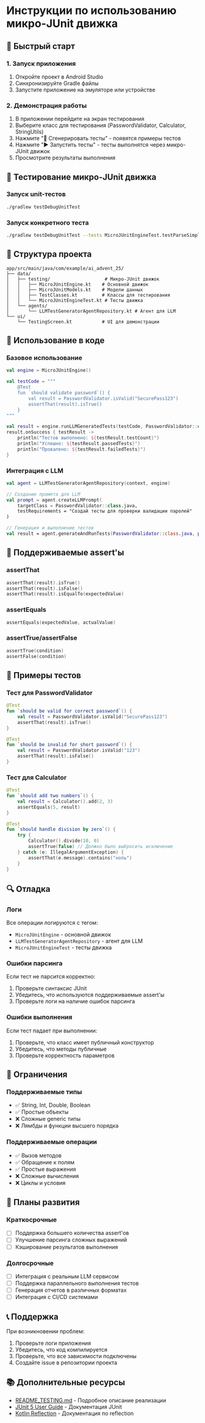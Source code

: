 # Инструкции по использованию микро-JUnit движка

## 🚀 Быстрый старт

### 1. Запуск приложения
1. Откройте проект в Android Studio
2. Синхронизируйте Gradle файлы
3. Запустите приложение на эмуляторе или устройстве

### 2. Демонстрация работы
1. В приложении перейдите на экран тестирования
2. Выберите класс для тестирования (PasswordValidator, Calculator, StringUtils)
3. Нажмите "📝 Сгенерировать тесты" - появятся примеры тестов
4. Нажмите "▶️ Запустить тесты" - тесты выполнятся через микро-JUnit движок
5. Просмотрите результаты выполнения

## 🧪 Тестирование микро-JUnit движка

### Запуск unit-тестов
```bash
./gradlew testDebugUnitTest
```

### Запуск конкретного теста
```bash
./gradlew testDebugUnitTest --tests MicroJUnitEngineTest.testParseSimpleJUnitCode
```

## 📁 Структура проекта

```
app/src/main/java/com/example/ai_advent_25/
├── data/
│   ├── testing/                    # Микро-JUnit движок
│   │   ├── MicroJUnitEngine.kt    # Основной движок
│   │   ├── MicroJUnitModels.kt    # Модели данных
│   │   ├── TestClasses.kt         # Классы для тестирования
│   │   └── MicroJUnitEngineTest.kt # Тесты движка
│   └── agents/
│       └── LLMTestGeneratorAgentRepository.kt # Агент для LLM
└── ui/
    └── TestingScreen.kt           # UI для демонстрации
```

## 🔧 Использование в коде

### Базовое использование

```kotlin
val engine = MicroJUnitEngine()

val testCode = """
    @Test
    fun `should validate password`() {
        val result = PasswordValidator.isValid("SecurePass123")
        assertThat(result).isTrue()
    }
"""

val result = engine.runLLMGeneratedTests(testCode, PasswordValidator::class.java)
result.onSuccess { testResult ->
    println("Тестов выполнено: ${testResult.testCount}")
    println("Успешно: ${testResult.passedTests}")
    println("Провалено: ${testResult.failedTests}")
}
```

### Интеграция с LLM

```kotlin
val agent = LLMTestGeneratorAgentRepository(context, engine)

// Создание промпта для LLM
val prompt = agent.createLLMPrompt(
    targetClass = PasswordValidator::class.java,
    testRequirements = "Создай тесты для проверки валидации паролей"
)

// Генерация и выполнение тестов
val result = agent.generateAndRunTests(PasswordValidator::class.java, prompt)
```

## 📝 Поддерживаемые assert'ы

### assertThat
```kotlin
assertThat(result).isTrue()
assertThat(result).isFalse()
assertThat(result).isEqualTo(expectedValue)
```

### assertEquals
```kotlin
assertEquals(expectedValue, actualValue)
```

### assertTrue/assertFalse
```kotlin
assertTrue(condition)
assertFalse(condition)
```

## 🎯 Примеры тестов

### Тест для PasswordValidator
```kotlin
@Test
fun `should be valid for correct password`() {
    val result = PasswordValidator.isValid("SecurePass123")
    assertThat(result).isTrue()
}

@Test
fun `should be invalid for short password`() {
    val result = PasswordValidator.isValid("123")
    assertThat(result).isFalse()
}
```

### Тест для Calculator
```kotlin
@Test
fun `should add two numbers`() {
    val result = Calculator().add(2, 3)
    assertEquals(5, result)
}

@Test
fun `should handle division by zero`() {
    try {
        Calculator().divide(10, 0)
        assertTrue(false) // Должно было выбросить исключение
    } catch (e: IllegalArgumentException) {
        assertThat(e.message).contains("ноль")
    }
}
```

## 🔍 Отладка

### Логи
Все операции логируются с тегом:
- `MicroJUnitEngine` - основной движок
- `LLMTestGeneratorAgentRepository` - агент для LLM
- `MicroJUnitEngineTest` - тесты движка

### Ошибки парсинга
Если тест не парсится корректно:
1. Проверьте синтаксис JUnit
2. Убедитесь, что используются поддерживаемые assert'ы
3. Проверьте логи на наличие ошибок парсинга

### Ошибки выполнения
Если тест падает при выполнении:
1. Проверьте, что класс имеет публичный конструктор
2. Убедитесь, что методы публичные
3. Проверьте корректность параметров

## 🚧 Ограничения

### Поддерживаемые типы
- ✅ String, Int, Double, Boolean
- ✅ Простые объекты
- ❌ Сложные generic типы
- ❌ Лямбды и функции высшего порядка

### Поддерживаемые операции
- ✅ Вызов методов
- ✅ Обращение к полям
- ✅ Простые выражения
- ❌ Сложные вычисления
- ❌ Циклы и условия

## 🔮 Планы развития

### Краткосрочные
- [ ] Поддержка большего количества assert'ов
- [ ] Улучшение парсинга сложных выражений
- [ ] Кэширование результатов выполнения

### Долгосрочные
- [ ] Интеграция с реальным LLM сервисом
- [ ] Поддержка параллельного выполнения тестов
- [ ] Генерация отчетов в различных форматах
- [ ] Интеграция с CI/CD системами

## 📞 Поддержка

При возникновении проблем:
1. Проверьте логи приложения
2. Убедитесь, что код компилируется
3. Проверьте, что все зависимости подключены
4. Создайте issue в репозитории проекта

## 📚 Дополнительные ресурсы

- [README_TESTING.md](README_TESTING.md) - Подробное описание реализации
- [JUnit 5 User Guide](https://junit.org/junit5/docs/current/user-guide/) - Документация JUnit
- [Kotlin Reflection](https://kotlinlang.org/docs/reflection.html) - Документация по reflection
